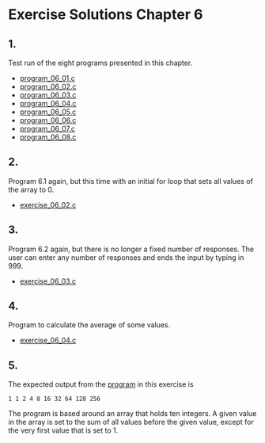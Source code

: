 # Exercise Solutions Chapter 6 #
## 1. ##
Test run of the eight programs presented in this chapter.  
 - [program_06_01.c](Exercise_01/Program_06_01/program_06_01.c)  
 - [program_06_02.c](Exercise_01/Program_06_02/program_06_02.c)  
 - [program_06_03.c](Exercise_01/Program_06_03/program_06_03.c)  
 - [program_06_04.c](Exercise_01/Program_06_04/program_06_04.c)  
 - [program_06_05.c](Exercise_01/Program_06_05/program_06_05.c)  
 - [program_06_06.c](Exercise_01/Program_06_06/program_06_06.c)  
 - [program_06_07.c](Exercise_01/Program_06_07/program_06_07.c)  
 - [program_06_08.c](Exercise_01/Program_06_08/program_06_08.c)  

## 2. ##
Program 6.1 again, but this time with an initial for loop that sets all values of the array to 0.  
 - [exercise_06_02.c](Exercise_02/exercise_06_02.c)  

## 3. ##
Program 6.2 again, but there is no longer a fixed number of responses. The user can enter any number of responses and ends the input by typing in 999.    
 - [exercise_06_03.c](Exercise_03/exercise_06_03.c)  

## 4. ##
Program to calculate the average of some values.    
 - [exercise_06_04.c](Exercise_04/exercise_06_04.c)  

## 5. ##
The expected output from the [program](Exercise_05/exercise_06_05.c) in this exercise is  
```
1 1 2 4 8 16 32 64 128 256
```
The program is based around an array that holds ten integers. A given value in the array is set to the sum of all values before the given value, except for the very first value that is set to 1.  

  
